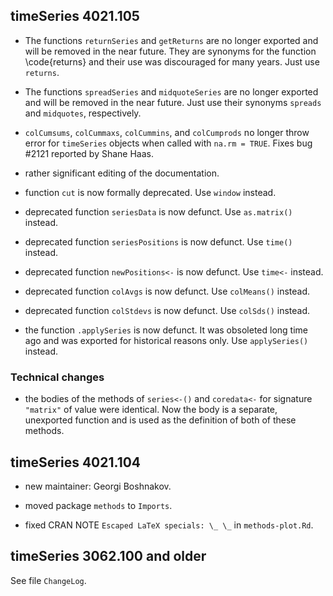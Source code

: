
## timeSeries 4021.105

- The functions `returnSeries` and `getReturns` are no longer exported and will
  be removed in the near future. They are synonyms for the function
  \code{returns} and their use was discouraged for many years. Just use
  `returns`.

- The functions `spreadSeries` and `midquoteSeries` are no longer exported and
  will be removed in the near future. Just use their synonyms `spreads` and
  `midquotes`, respectively.

- `colCumsums`, `colCummaxs`, `colCummins`, and `colCumprods` no longer throw
  error for `timeSeries` objects when called with `na.rm = TRUE`. Fixes bug
  #2121 reported by Shane Haas.

- rather significant editing of the documentation.

- function `cut` is now formally deprecated. Use `window` instead.


- deprecated function `seriesData` is now defunct. Use `as.matrix()` instead.

- deprecated function `seriesPositions` is now defunct. Use `time()` instead.

- deprecated function `newPositions<-` is now defunct. Use `time<-` instead.

- deprecated function `colAvgs` is now defunct. Use `colMeans()` instead.

- deprecated function `colStdevs` is now defunct. Use `colSds()` instead.

- the function `.applySeries` is now defunct. It was obsoleted long time ago and
  was exported for historical reasons only. Use `applySeries()` instead.


### Technical changes


- the bodies of the methods of `series<-()` and `coredata<-` for signature
  `"matrix"` of value were identical. Now the body is a separate, unexported
  function and is used as the definition of both of these methods.

## timeSeries 4021.104

- new maintainer: Georgi Boshnakov.

- moved package `methods` to `Imports`.

- fixed CRAN NOTE `Escaped LaTeX specials: \_ \_` in `methods-plot.Rd`.


## timeSeries 3062.100 and older

  See file `ChangeLog`.
